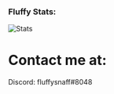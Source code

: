 ### Fluffy Stats:
![Stats](https://github-readme-stats.vercel.app/api?username=FluffySnaff&show_icons=true&theme=onedark)

# Contact me at:
Discord: fluffysnaff#8048
